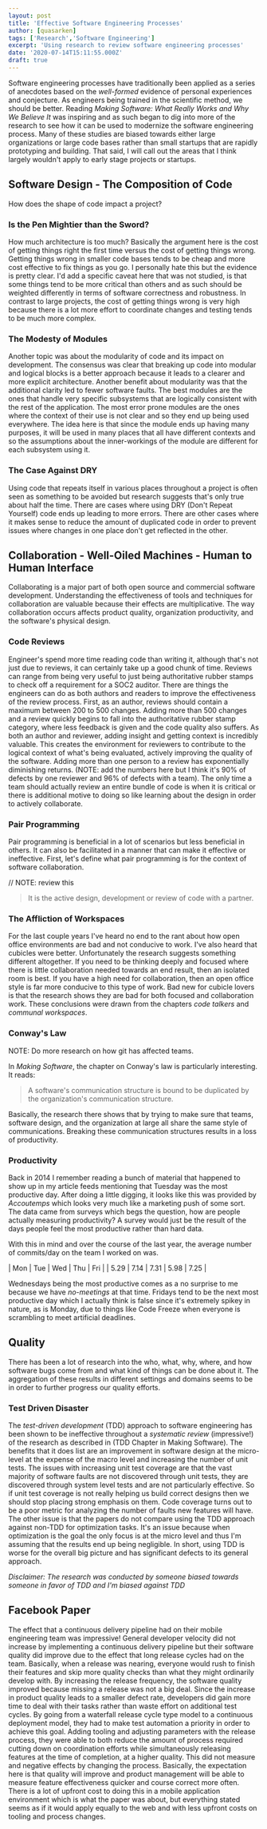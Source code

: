 ```yaml
---
layout: post
title: 'Effective Software Engineering Processes'
author: [quasarken]
tags: ['Research','Software Engineering']
excerpt: 'Using research to review software engineering processes'
date: '2020-07-14T15:11:55.000Z'
draft: true
---
```

Software engineering processes have traditionally been applied as a series of anecdotes based on the _well-formed_ evidence of personal experiences and conjecture.
As engineers being trained in the scientific method, we should be better.
Reading _Making Software: What Really Works and Why We Believe It_ was inspiring and as such began to dig into more of the research to see how it can be used to modernize the software engineering process.
Many of these studies are biased towards either large organizations or large code bases rather than small startups that are rapidly prototyping and building.
That said, I will call out the areas that I think largely wouldn't apply to early stage projects or startups.

## Software Design - The Composition of Code

How does the shape of code impact a project?

### Is the Pen Mightier than the Sword?

How much architecture is too much?
Basically the argument here is the cost of getting things right the first time versus the cost of getting things wrong.
Getting things wrong in smaller code bases tends to be cheap and more cost effective to fix things as you go.
I personally hate this but the evidence is pretty clear.
I'd add a specific caveat here that was not studied, is that some things tend to be more critical than others and as such should be weighted differently in terms of software correctness and robustness.
In contrast to large projects, the cost of getting things wrong is very high because there is a lot more effort to coordinate changes and testing tends to be much more complex.

### The Modesty of Modules

Another topic was about the modularity of code and its impact on development.
The consensus was clear that breaking up code into modular and logical blocks is a better approach because it leads to a clearer and more explicit architecture.
Another benefit about modularity was that the additional clarity led to fewer software faults.
The best modules are the ones that handle very specific subsystems that are logically consistent with the rest of the application.
The most error prone modules are the ones where the context of their use is not clear and so they end up being used everywhere.
The idea here is that since the module ends up having many purposes, it will be used in many places that all have different contexts and so the assumptions about the inner-workings of the module are different for each subsystem using it.

### The Case Against DRY

Using code that repeats itself in various places throughout a project is often seen as something to be avoided but research suggests that's only true about half the time.
There are cases where using DRY (Don't Repeat Yourself) code ends up leading to more errors.
There are other cases where it makes sense to reduce the amount of duplicated code in order to prevent issues where changes in one place don't get reflected in the other.


## Collaboration - Well-Oiled Machines - Human to Human Interface

Collaborating is a major part of both open source and commercial software development.
Understanding the effectiveness of tools and techniques for collaboration are valuable because their effects are multiplicative.
The way collaboration occurs affects product quality, organization productivity, and the software's physical design.

### Code Reviews

Engineer's spend more time reading code than writing it, although that's not just due to reviews, it can certainly take up a good chunk of time.
Reviews can range from being very useful to just being authoritative rubber stamps to check off a requirement for a SOC2 auditor.
There are things the engineers can do as both authors and readers to improve the effectiveness of the review process.
First, as an author, reviews should contain a maximum between 200 to 500 changes.
Adding more than 500 changes and a review quickly begins to fall into the authoritative rubber stamp category, where less feedback is given and the code quality also suffers.
As both an author and reviewer, adding insight and getting context is incredibly valuable.
This creates the environment for reviewers to contribute to the logical context of what's being evaluated, actively improving the quality of the software.
Adding more than one person to a review has exponentially diminishing returns. (NOTE: add the numbers here but I think it's 90% of defects by one reviewer and 96% of defects with a team).
The only time a team should actually review an entire bundle of code is when it is critical or there is additional motive to doing so like learning about the design in order to actively collaborate.

### Pair Programming

Pair programming is beneficial in a lot of scenarios but less beneficial in others.
It can also be facilitated in a manner that can make it effective or ineffective.
First, let's define what pair programming is for the context of software collaboration.

// NOTE: review this
> It is the active design, development or review of code with a partner.

### The Affliction of Workspaces

For the last couple years I've heard no end to the rant about how open office environments are bad and not conducive to work.
I've also heard that cubicles were better.
Unfortunately the research suggests something different altogether.
If you need to be thinking deeply and focused where there is little collaboration needed towards an end result, then an isolated room is best.
If you have a high need for collaboration, then an open office style is far more conducive to this type of work.
Bad new for cubicle lovers is that the research shows they are bad for both focused and collaboration work.
These conclusions were drawn from the chapters _code talkers_ and _communal workspaces_.

### Conway's Law

NOTE: Do more research on how git has affected teams.

In _Making Software_, the chapter on Conway's law is particularly interesting.
It reads:

> A software's communication structure is bound to be duplicated by the organization's communication structure.

Basically, the research there shows that by trying to make sure that teams, software design, and the organization at large all share the same style of communications.
Breaking these communication structures results in a loss of productivity.

### Productivity

Back in 2014 I remember reading a bunch of material that happened to show up in my article feeds mentioning that Tuesday was the most productive day.
After doing a little digging, it looks like this was provided by _Accoutemps_ which looks very much like a marketing push of some sort.
The data came from surveys which begs the question, how are people actually measuring productivity?
A survey would just be the result of the days people feel the most productive rather than hard data.

With this in mind and over the course of the last year, the average number of commits/day on the team I worked on was.

| Mon  | Tue  | Wed  | Thu  | Fri  |
| 5.29 | 7.14 | 7.31 | 5.98 | 7.25 |

Wednesdays being the most productive comes as a no surprise to me because we have _no-meetings_ at that time.
Fridays tend to be the next most productive day which I actually think is false since it's extremely spikey in nature, as is Monday, due to things like Code Freeze when everyone is scrambling to meet artificial deadlines.

## Quality

There has been a lot of research into the who, what, why, where, and how software bugs come from and what kind of things can be done about it.
The aggregation of these results in different settings and domains seems to be in order to further progress our quality efforts.

### Test Driven Disaster

The _test-driven development_ (TDD) approach to software engineering has been shown to be ineffective throughout a _systematic review_ (impressive!) of the research as described in (TDD Chapter in Making Software).
The benefits that it does list are an improvement in software design at the micro-level at the expense of the macro level and increasing the number of unit tests.
The issues with increasing unit test coverage are that the vast majority of software faults are not discovered through unit tests, they are discovered through system level tests and are not particularly effective.
So if unit test coverage is not really helping us build correct designs then we should stop placing strong emphasis on them.
Code coverage turns out to be a poor metric for analyzing the number of faults new features will have.
The other issue is that the papers do not compare using the TDD approach against non-TDD for optimization tasks.
It's an issue because when optimization is the goal the only focus is at the micro level and thus I'm assuming that the results end up being negligible.
In short, using TDD is worse for the overall big picture and has significant defects to its general approach.

_Disclaimer: The research was conducted by someone biased towards someone in favor of TDD and I'm biased against TDD_

## Facebook Paper

The effect that a continuous delivery pipeline had on their mobile engineering team was impressive!
General developer velocity did not increase by implementing a continuous delivery pipeline but their software quality did improve due to the effect that long release cycles had on the team.
Basically, when a release was nearing, everyone would rush to finish their features and skip more quality checks than what they might ordinarily develop with.
By increasing the release frequency, the software quality improved because missing a release was not a big deal.
Since the increase in product quality leads to a smaller defect rate, developers did gain more time to deal with their tasks rather than waste effort on additional test cycles.
By going from a waterfall release cycle type model to a continuous deployment model, they had to make test automation a priority in order to achieve this goal.
Adding tooling and adjusting parameters with the release process, they were able to both reduce the amount of process required cutting down on coordination efforts while simultaneously releasing features at the time of completion, at a higher quality.
This did not measure and negative effects by changing the process.
Basically, the expectation here is that quality will improve and product management will be able to measure feature effectiveness quicker and course correct more often.
There is a lot of upfront cost to doing this in a mobile application environment which is what the paper was about, but everything stated seems as if it would apply equally to the web and with less upfront costs on tooling and process changes.
